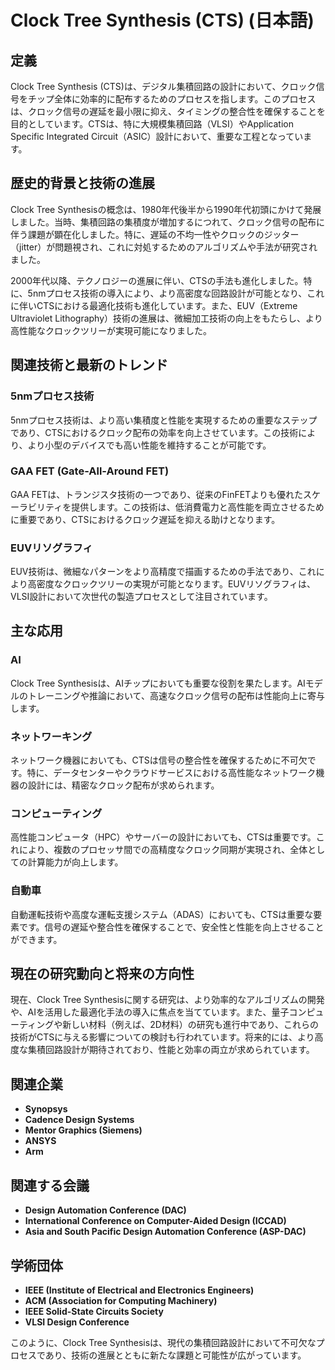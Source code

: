# Clock Tree Synthesis (CTS) (日本語)

## 定義
Clock Tree Synthesis (CTS)は、デジタル集積回路の設計において、クロック信号をチップ全体に効率的に配布するためのプロセスを指します。このプロセスは、クロック信号の遅延を最小限に抑え、タイミングの整合性を確保することを目的としています。CTSは、特に大規模集積回路（VLSI）やApplication Specific Integrated Circuit（ASIC）設計において、重要な工程となっています。

## 歴史的背景と技術の進展
Clock Tree Synthesisの概念は、1980年代後半から1990年代初頭にかけて発展しました。当時、集積回路の集積度が増加するにつれて、クロック信号の配布に伴う課題が顕在化しました。特に、遅延の不均一性やクロックのジッター（jitter）が問題視され、これに対処するためのアルゴリズムや手法が研究されました。

2000年代以降、テクノロジーの進展に伴い、CTSの手法も進化しました。特に、5nmプロセス技術の導入により、より高密度な回路設計が可能となり、これに伴いCTSにおける最適化技術も進化しています。また、EUV（Extreme Ultraviolet Lithography）技術の進展は、微細加工技術の向上をもたらし、より高性能なクロックツリーが実現可能になりました。

## 関連技術と最新のトレンド
### 5nmプロセス技術
5nmプロセス技術は、より高い集積度と性能を実現するための重要なステップであり、CTSにおけるクロック配布の効率を向上させています。この技術により、より小型のデバイスでも高い性能を維持することが可能です。

### GAA FET (Gate-All-Around FET)
GAA FETは、トランジスタ技術の一つであり、従来のFinFETよりも優れたスケーラビリティを提供します。この技術は、低消費電力と高性能を両立させるために重要であり、CTSにおけるクロック遅延を抑える助けとなります。

### EUVリソグラフィ
EUV技術は、微細なパターンをより高精度で描画するための手法であり、これにより高密度なクロックツリーの実現が可能となります。EUVリソグラフィは、VLSI設計において次世代の製造プロセスとして注目されています。

## 主な応用
### AI
Clock Tree Synthesisは、AIチップにおいても重要な役割を果たします。AIモデルのトレーニングや推論において、高速なクロック信号の配布は性能向上に寄与します。

### ネットワーキング
ネットワーク機器においても、CTSは信号の整合性を確保するために不可欠です。特に、データセンターやクラウドサービスにおける高性能なネットワーク機器の設計には、精密なクロック配布が求められます。

### コンピューティング
高性能コンピュータ（HPC）やサーバーの設計においても、CTSは重要です。これにより、複数のプロセッサ間での高精度なクロック同期が実現され、全体としての計算能力が向上します。

### 自動車
自動運転技術や高度な運転支援システム（ADAS）においても、CTSは重要な要素です。信号の遅延や整合性を確保することで、安全性と性能を向上させることができます。

## 現在の研究動向と将来の方向性
現在、Clock Tree Synthesisに関する研究は、より効率的なアルゴリズムの開発や、AIを活用した最適化手法の導入に焦点を当てています。また、量子コンピューティングや新しい材料（例えば、2D材料）の研究も進行中であり、これらの技術がCTSに与える影響についての検討も行われています。将来的には、より高度な集積回路設計が期待されており、性能と効率の両立が求められています。

## 関連企業
- **Synopsys**
- **Cadence Design Systems**
- **Mentor Graphics (Siemens)**
- **ANSYS**
- **Arm**

## 関連する会議
- **Design Automation Conference (DAC)**
- **International Conference on Computer-Aided Design (ICCAD)**
- **Asia and South Pacific Design Automation Conference (ASP-DAC)**

## 学術団体
- **IEEE (Institute of Electrical and Electronics Engineers)**
- **ACM (Association for Computing Machinery)**
- **IEEE Solid-State Circuits Society**
- **VLSI Design Conference**

このように、Clock Tree Synthesisは、現代の集積回路設計において不可欠なプロセスであり、技術の進展とともに新たな課題と可能性が広がっています。